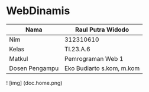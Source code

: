 # WebDinamis
| Nama            | Raul Putra Widodo          | 
|--------------   |----------------------------|
| Nim             | 312310610                  | 
| Kelas           | TI.23.A.6                  | 
| Matkul          | Pemrograman Web 1          |
| Dosen Pengampu  | Eko Budiarto s.kom, m.kom  |

! [img] (doc.home.png)
